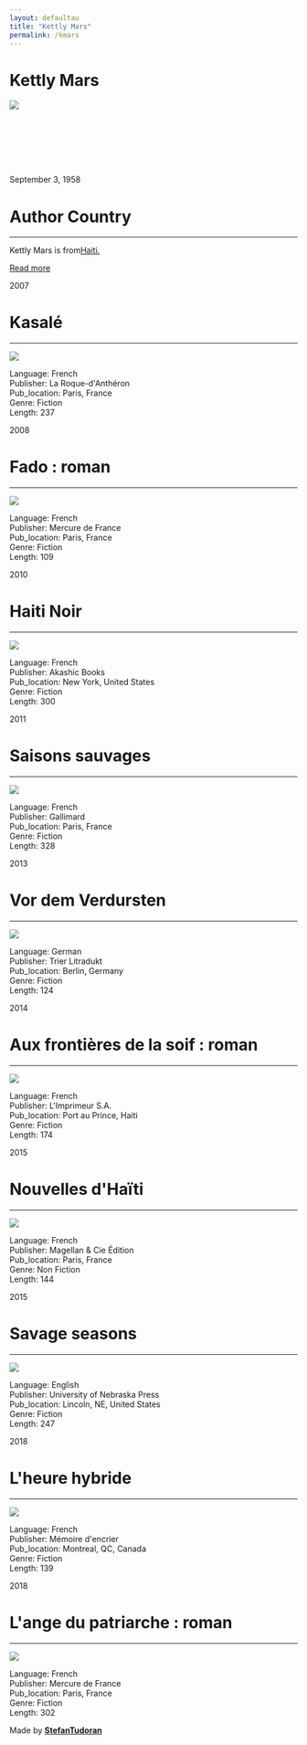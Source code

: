 ```yaml
---
layout: defaultau
title: "Kettly Mars"
permalink: /kmars
---
```

<!-- partial:index.partial.html -->
<div class="content">
    <h1>Kettly Mars </h1>
    <div class="quote">
        <div><img src="http://smallaxe.net/sites/small-axe/files/Kettly-MARS-photo-1-200x300.jpg" class="logo"></div>
    </div>
    <div class="timeline">
        <div style="padding-bottom:100px;"></div>
        <div class="block">
            <div class="date right"><p class="right">September 3, 1958</p></div>
            <div class="dot"></div>
            <div class="left first">
            <div class="author_country">
                <h1>Author Country</h1><hr>
          <div class="aclocation">  <p>Kettly Mars  is from<a href="http://localhost:4000/5">Haiti.</a></p></div>
              <div class="acreadmore">  <a href="https://en.wikipedia.org/wiki/Kettly_Mars" target="_blank">Read more</a></div>
            </div>
            </div>
        </div>
        <div class="block">
            <div class="date left"><p class="left">2007</p></div>
            <div class="dot"></div>
            <div class="right">
                <h1>Kasalé</h1><hr>
                <p><img src="https://m.media-amazon.com/images/I/41nHatjwzaL._BO1,204,203,200_.jpg"></p>
                <p>
                Language: French<br/>
                Publisher: La Roque-d'Anthéron<br/>
                Pub_location: Paris, France<br/>
                Genre: Fiction<br/>
                Length: 237</p>
            </div>
        </div>
        <div class="block">
            <div class="date right"><p class="right">2008</p></div>
            <div class="dot"></div>
            <div class="left hide">
                <h1>Fado : roman</h1><hr>
                <p><img src="https://la1ere.francetvinfo.fr/image/YRtHYYmuYQOe2kdlvuyocxVsLvs/600x400/outremer/2019/10/03/5d95bb318d428_kettly_mars.jpg"></p>
                <p>Language: French<br/>
                Publisher: Mercure de France<br/>
                Pub_location: Paris, France<br/>
                Genre: Fiction<br/>
                Length: 109</p>
            </div>
        </div>
        <div class="block">
            <div class="date left"><p class="left">2010</p></div>
            <div class="dot"></div>
            <div class="right">
                <h1>Haiti Noir</h1><hr>
                <p><img src="https://m.media-amazon.com/images/I/51PyuTiMO1L._SY291_BO1,204,203,200_QL40_FMwebp_.jpg"></p>
                <p>
                Language: French<br/>
                Publisher: Akashic Books<br/>
                Pub_location: New York, United States<br/>
                Genre: Fiction<br/>
                Length: 300</p>
            </div>
        </div>
        <div class="block">
            <div class="date right"><p class="right">2011</p></div>
            <div class="dot"></div>
            <div class="left hide">
                <h1>Saisons sauvages</h1><hr>
                <p><img src="https://m.media-amazon.com/images/I/41aJmkQnyzL._SX302_BO1,204,203,200_.jpg"></p>
                <p>Language: French<br/>
                Publisher:  Gallimard<br/>
                Pub_location: Paris, France<br/>
                Genre: Fiction <br/>
                Length: 328</p>
            </div>
        </div>
        <div class="block">
            <div class="date left"><p class="left">2013</p></div>
            <div class="dot"></div>
            <div class="right">
                <h1>Vor dem Verdursten</h1><hr>
                <p><img src="https://m.media-amazon.com/images/I/414Wjpt-yrL._SX312_BO1,204,203,200_.jpg"></p>
                <p>
                Language: German<br/>
                Publisher: Trier Litradukt <br/>
                Pub_location: Berlin, Germany<br/>
                Genre: Fiction<br/>
                Length: 124</p>
            </div>
        </div>
        <div class="block">
            <div class="date right"><p class="right">2014</p></div>
            <div class="dot"></div>
            <div class="left hide">
                <h1>Aux frontières de la soif : roman</h1><hr>
                <p><img src="https://lakayiti.com/image/cache/data/BOOKS/aux%20frontieres-800x888.jpg"></p>
                <p>Language: French<br/>
                Publisher: L'Imprimeur S.A.<br/>
                Pub_location: Port au Prince, Haiti<br/>
                Genre: Fiction<br/>
                Length: 174</p>
            </div>
        </div>
        <div class="block">
            <div class="date left"><p class="left">2015</p></div>
            <div class="dot"></div>
            <div class="right">
                <h1>Nouvelles d'Haïti</h1><hr>
                <p><img src="https://is5-ssl.mzstatic.com/image/thumb/Publication7/v4/8e/a8/cb/8ea8cb85-3921-12a8-4024-b0cd12cdcf67/9782350743448.jpg/1200x630wz.png"></p>
                <p>
                Language: French<br/>
                Publisher: Magellan & Cie Édition<br/>
                Pub_location: Paris, France<br/>
                Genre: Non Fiction<br/>
                Length: 144</p>
            </div>
        </div>
        <div class="block">
            <div class="date left"><p class="left">2015</p></div>
            <div class="dot"></div>
            <div class="right">
                <h1>Savage seasons</h1><hr>
                <p><img src="https://images-na.ssl-images-amazon.com/images/I/81mOkdYv0KL.jpg"></p>
                <p>
                Language: English<br/>
                Publisher: University of Nebraska Press<br/>
                Pub_location: Lincoln, NE, United States<br/>
                Genre: Fiction<br/>
                Length: 247</p>
            </div>
        </div>
        <div class="block">
            <div class="date right"><p class="right">2018</p></div>
            <div class="dot"></div>
            <div class="left hide">
                <h1>L'heure hybride</h1><hr>
                <p><img src="https://images-na.ssl-images-amazon.com/images/I/51Frg2apMqL.jpg"></p>
                <p>Language: French<br/>
                Publisher: Mémoire d'encrier<br/>
                Pub_location: Montreal, QC, Canada<br/>
                Genre: Fiction<br/>
                Length: 139</p>
            </div>
        </div>
        <div class="block">
            <div class="date left"><p class="left">2018</p></div>
            <div class="dot"></div>
            <div class="right">
                <h1>L'ange du patriarche : roman</h1><hr>
                <p><img src="http://1.bp.blogspot.com/_QkaIeglezC4/S187t2gQTLI/AAAAAAAAAI4/l7Eojx1uPTQ/s320/K+de+KM.jpg"></p>
                <p>
                Language: French<br/>
                Publisher: Mercure de France<br/>
                Pub_location: Paris, France<br/>
                Genre: Fiction<br/>
                Length: 302</p>
            </div>
        </div>
        <div id="footer">
        <p id="copyright">Made by&nbsp;<strong><a href="https://www.linkedin.com/in/nicolae-stefan-tudoran-b02291127/" target="_blank">StefanTudoran</a></strong></p>
    </div>
</div>
<!-- partial -->
  <script src='https://cdnjs.cloudflare.com/ajax/libs/jquery/3.1.1/jquery.min.js'></script><script  src="assets/js/authorscript.js"></script>
